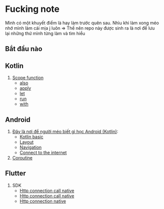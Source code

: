 # Fucking note
Mình có một khuyết điểm là hay làm trước quên sau. Nhìu khi làm xong méo nhớ mình làm cái mịa j luôn 
=> Thế nên repo này được sinh ra là nơi để lưu lại những thứ mình từng làm và tìm hiểu
## Bắt đầu nào
## Kotlin
1. [Scope function](https://kotlinlang.org/docs/scope-functions.html)
    - [also](https://github.com/huynn109/mobile-flash-card/blob/main/kotlin/src/main/kotlin/scope/Also.kt)
    - [apply](https://github.com/huynn109/mobile-flash-card/blob/main/kotlin/src/main/kotlin/scope/Apply.kt)
    - [let](https://github.com/huynn109/mobile-flash-card/blob/main/kotlin/src/main/kotlin/scope/Let.kt)
    - [run](https://github.com/huynn109/mobile-flash-card/blob/main/kotlin/src/main/kotlin/scope/Run.kt)
    - [with](https://github.com/huynn109/mobile-flash-card/blob/main/kotlin/src/main/kotlin/scope/With.kt)

## Android
1. [Đây là nơi để người méo biết gì học Android (Kotlin)](https://developer.android.com/courses/android-basics-kotlin/course):
    - [Kotlin basic](https://developer.android.com/courses/android-basics-kotlin/unit-1)
    - [Layout](https://developer.android.com/courses/android-basics-kotlin/unit-2)
    - [Navigation](https://developer.android.com/courses/android-basics-kotlin/unit-3)
    - [Connect to the internet](https://developer.android.com/courses/android-basics-kotlin/unit-3)
3. [Coroutine](https://kotlinlang.org/docs/coroutines-guide.html)
    
## Flutter
1. SDK
    - [Http connection call native](https://github.com/dart-lang/sdk/blob/bddded13aad0ee8b1bff7f235a548df5228e5df6/sdk/lib/_internal/vm/bin/socket_patch.dart#L1517)
    - [Http connection call native](https://github.com/dart-lang/sdk/blob/bddded13aad0ee8b1bff7f235a548df5228e5df6/sdk/lib/_internal/vm/bin/socket_patch.dart#L25)
    - [Http connection native](https://github.com/dart-lang/sdk/blob/81c3e8cbb42f9cd6d2c1a7b4f95a7eb70fa3f64c/runtime/bin/socket.cc#L362)